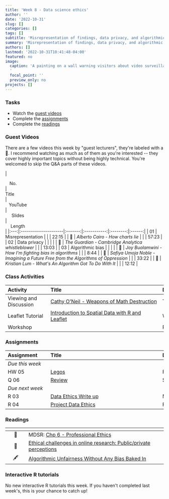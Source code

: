```yaml
---
title: 'Week 8 - Data science ethics'
author: ''
date: '2022-10-31'
slug: []
categories: []
tags: []
subtitle: 'Misrepresentation of findings, data privacy, and algorithmic bias :woman_technologist:'
summary: 'Misrepresentation of findings, data privacy, and algorithmic bias'
authors: []
lastmod: '2022-10-31T10:41:48-04:00'
featured: no
image:
  caption: 'A painting on a wall warning visitors about video surveillance in Nicaragua. Photo by <a href="https://unsplash.com/@tobiastu?utm_source=unsplash&utm_medium=referral&utm_content=creditCopyText">Tobias Tullius</a> on <a href="https://unsplash.com/s/photos/privacy?utm_source=unsplash&utm_medium=referral&utm_content=creditCopyText">Unsplash</a>
  '
  focal_point: ''
  preview_only: no
projects: []
---
```


### Tasks

- Watch the [guest videos](/post/08-week/#videos)
- Complete the [assignments](/post/08-week/#assignments)
- Complete the [readings](/post/08-week/#readings)

### Guest Videos

There are a few videos this week by "guest lecturers", they're labeled with a :microphone:. I recommend watching as much as of them as you're interested -- they cover highly important topics without being highly technical. You're welcomed to skip the Q&A parts of these videos.

| <div style="width:50px;text-align:center">No.</div> | <div style="width:250px;text-align:left">Title</div> | <div style="width:80px;text-align:center">YouTube</div> | <div style="width:80px;text-align:center">Slides</div> | <div style="width:80px;text-align:center">Length</div> |
|:---:|:---------------------|:-------:|:-----------:|:--------:|:------:|
| 01 | Misrepresentation | [<span style='color: red;'><i class='fab fa-youtube fa-lg'></i></span>](https://youtu.be/C_-rTKfswUI) |  [<span style='color: #4b5357;'><i class='fas fa-desktop fa-lg'></i></span>](https://laurielbaker.github.io/DCS-210/course-materials/slides/u3-d01-misrepresentation/u3-d01-misrepresentation.html) | 22:15 | 
| :microphone: | *Alberto Cairo - How charts lie* | [<span style='color: red;'><i class='fab fa-youtube fa-lg'></i></span>](https://youtu.be/Low28hx4wyk) |  | 57:23 | 
| 02 | Data privacy |  |  [<span style='color: #4b5357;'><i class='fas fa-desktop fa-lg'></i></span>](https://laurielbaker.github.io/DCS-210/course-materials/slides/u3-d02-privacy/u3-d02-privacy.html) | | 
| :microphone: | *The Guardian - Cambridge Analytica whistleblower* | [<span style='color: red;'><i class='fab fa-youtube fa-lg'></i></span>](https://youtu.be/FXdYSQ6nu-M) |  | 13:03 | 
| 03 | Algorithmic bias | |  [<span style='color: #4b5357;'><i class='fas fa-desktop fa-lg'></i></span>](https://laurielbaker.github.io/DCS-210/course-materials/slides/u3-d03-algorithmic-bias/u3-d03-algorithmic-bias.html) | | 
| :microphone: | *Joy Buolamwini - How I'm fighting bias in algorithms* | [<span style='color: red;'><i class='fab fa-youtube fa-lg'></i></span>](https://youtu.be/UG_X_7g63rY) |  | 8:44 | 
| :microphone: | *Safiya Umoja Noble - Imagining a Future Free from the Algorithms of Oppression* | [<span style='color: red;'><i class='fab fa-youtube fa-lg'></i></span>](https://youtu.be/tNi_U1Bb1S0) |  | 33:22 | 
| :microphone: | *Kristian Lum - What's An Algorithm Got To Do With It* | [<span style='color: red;'><i class='fab fa-youtube fa-lg'></i></span>](https://youtu.be/5zxDwA99soA) |  | 12:12 | 

### Class Activities

| <div style="width:120px;text-align:left">Activity</div> | <div style="width:340px;text-align:left">Title</div> | <div style="width:200px;text-align:left">Date</div> |
|:---|:---|:---|
| Viewing and Discussion | [Cathy O'Neil - Weapons of Math Destruction](https://youtu.be/TQHs8SA1qpk) | Tue, 01 Nov |
| Leaflet Tutorial | [Introduction to Spatial Data with R and Leaflet](https://laurielbaker.github.io/DSCA_leaflet_mapping_in_r/slides/leaflet_slides3.html#1)| Wed, 02 Nov |
| Workshop | | Fri, 04 Nov |


### Assignments

| <div style="width:120px;text-align:left">Assignment</div> | <div style="width:340px;text-align:left">Title</div> | <div style="width:200px;text-align:left">Due</div> |
|:---|:---|:---|
| *Due this week* | | |
| HW 05 | [Legos](https://laurielbaker.github.io/DCS-210/course-materials/hw-instructions/hw-05/hw-05-legos.html) | Fri, 04 Nov, 23:59 EST |
| Q 06 | [Review](https://laurie-the-student-baker.shinyapps.io/06-review/#section-get-started) | Sun, 06 Nov, 23:59 EST |
| *Due next week* | | |
| R 03  | [Data Ethics Write up](https://classroom.google.com/) | Mon, 07 Nov, 23:59 EST |
| R 04 | [Project Data Ethics](http://theodi.org/wp-content/uploads/2021/07/Data-Ethics-Canvas-English-Colour.pdf) | Fri, 11 Nov, 23:59 EST |



### Readings

| <div style="width:50px"></div>  | <div style="width:420px"></div>  |  <div style="width:200px"></div> |
|:---:|:---|:---:|
| :open_book: | MDSR: [Chp 6 - Professional Ethics](https://mdsr-book.github.io/excerpts/mdsr-ethics.pdf) | **Required** |
| :page_facing_up: | [Ethical challenges in online research: Public/private perceptions](https://journals.sagepub.com/doi/pdf/10.1177/1747016116650720) | Optional |
| :fountain_pen: | [Algorithmic Unfairness Without Any Bias Baked In](http://aaronsadventures.blogspot.com/2019/01/discussion-of-unfairness-in-machine.html) | Optional  |

### Interactive R tutorials

No new interactive R tutorials this week. If you haven't completed last week's, this is your chance to catch up!

